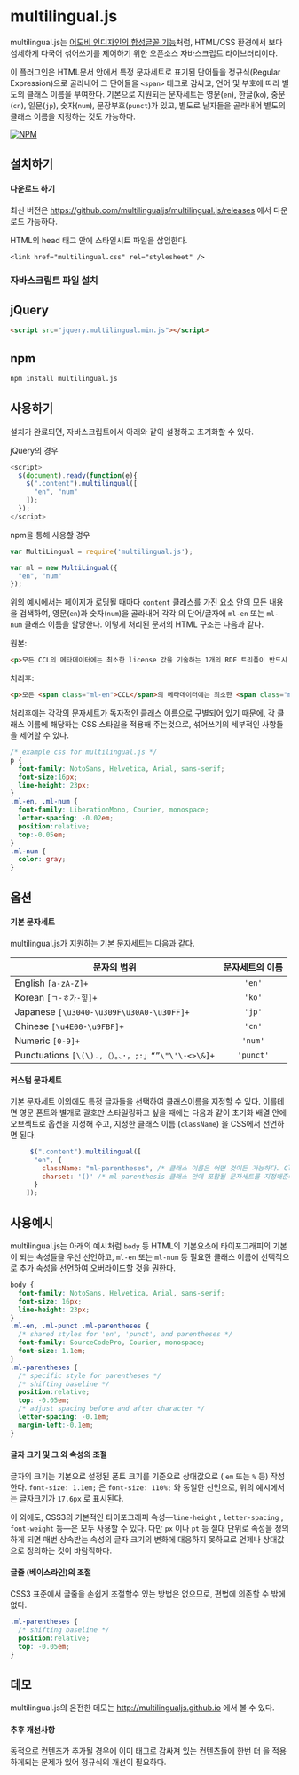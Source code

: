 # multilingual.js

multilingual.js는 [어도비 인디자인의 합성글꼴 기능](https://helpx.adobe.com/incopy/using/using-fonts.html#composite_fonts)처럼, HTML/CSS 환경에서 보다 섬세하게 다국어 섞어쓰기를 제어하기 위한 오픈소스 자바스크립트 라이브러리이다.

이 플러그인은 HTML문서 안에서 특정 문자세트로 표기된 단어들을 정규식(Regular Expression)으로 골라내어 그 단어들을  `<span>` 태그로 감싸고, 언어 및 부호에 따라 별도의 클래스 이름을 부여한다. 기본으로 지원되는 문자세트는 영문(`en`), 한글(`ko`), 중문(`cn`), 일문(`jp`), 숫자(`num`), 문장부호(`punct`)가 있고, 별도로 낱자들을 골라내어 별도의 클래스 이름을 지정하는 것도 가능하다.

[![NPM](https://nodei.co/npm/multilingual.js.png?downloads=true)](https://nodei.co/npm/multilingual.js/)


## 설치하기

#### 다운로드 하기
최신 버전은 https://github.com/multilingualjs/multilingual.js/releases 에서 다운로드 가능하다.

HTML의 head 태그 안에 스타일시트 파일을 삽입한다.

    <link href="multilingual.css" rel="stylesheet" />

### 자바스크립트 파일 설치

## jQuery
```HTML
<script src="jquery.multilingual.min.js"></script>
```

## npm
```HTML
npm install multilingual.js
```


## 사용하기

설치가 완료되면, 자바스크립트에서 아래와 같이 설정하고 초기화할 수 있다.

jQuery의 경우
```javascript
<script>
  $(document).ready(function(e){
    $(".content").multilingual([
      "en", "num"
    ]);
  });
</script>
```

npm을 통해 사용할 경우 
```javascript
var MultiLingual = require('multilingual.js');

var ml = new MultiLingual({
  "en", "num"
});
```

위의 예시에서는 페이지가 로딩될 때마다 `content` 클래스를 가진 요소 안의 모든 내용을 검색하여, 영문(`en`)과 숫자(`num`)을 골라내어 각각 의 단어/글자에 `ml-en` 또는  `ml-num` 클래스 이름을 할당한다. 이렇게 처리된 문서의 HTML 구조는 다음과 같다.

원본:
```HTML
<p>모든 CCL의 메타데이터에는 최소한 license 값을 기술하는 1개의 RDF 트리플이 반드시 포함됩니다.</p>
```

처리후:
```HTML
<p>모든 <span class="ml-en">CCL</span>의 메타데이터에는 최소한 <span class="ml-en">license</span> 값을 기술하는 <span class="ml-num">1</span>개의 <span class="ml-en">RDF</span> 트리플이 반드시 포함됩니다.</p>
```
처리후에는 각각의 문자세트가 독자적인 클래스 이름으로 구별되어 있기 때문에, 각 클래스 이름에 해당하는 CSS 스타일을 적용해 주는것으로, 섞어쓰기의 세부적인 사항들을 제어할 수 있다.

```CSS
/* example css for multilingual.js */
p {
  font-family: NotoSans, Helvetica, Arial, sans-serif;
  font-size:16px;
  line-height: 23px;
}
.ml-en, .ml-num {
  font-family: LiberationMono, Courier, monospace;
  letter-spacing: -0.02em;
  position:relative;
  top:-0.05em;
}
.ml-num {
  color: gray;
}
```


## 옵션

#### 기본 문자세트
multilingual.js가 지원하는 기본 문자세트는 다음과 같다.

| 문자의 범위  | 문자세트의 이름 |
| ------------- |:-------------:|
| English `[a-zA-Z]+`                          | `'en'` |
| Korean `[ㄱ-ㅎ가-힣]+`                             | `'ko'` |
| Japanese `[\u3040-\u309F\u30A0-\u30FF]+`     | `'jp'` |
| Chinese `[\u4E00-\u9FBF]+`                   | `'cn'` |
| Numeric `[0-9]+`                             | `'num'` |
| Punctuations `[\(\).,（）。、·，;:」“”\"\'\-<>\&]+`     | `'punct'` |

#### 커스텀 문자세트
기본 문자세트 이외에도 특정 글자들을 선택하여 클래스이름을 지정할 수 있다. 이를테면 영문 폰트와 별개로 괄호만 스타일링하고 싶을 때에는 다음과 같이 초기화 배열 안에 오브젝트로 옵션을 지정해 주고, 지정한 클래스 이름 (`className`) 을 CSS에서 선언하면 된다.

```javascript
     $(".content").multilingual([
      "en", {
        className: "ml-parentheses", /* 클래스 이름은 어떤 것이든 가능하다. Class name can be anything */
        charset: '()' /* ml-parenthesis 클래스 안에 포함될 문자세트를 지정해준다. characters to be selected, within '' */
      }
    ]);
```

## 사용예시

 multilingual.js는 아래의 예시처럼  `body` 등 HTML의 기본요소에 타이포그래피의 기본이 되는 속성들을 우선 선언하고, `ml-en` 또는 `ml-num` 등 필요한 클래스 이름에 선택적으로 추가 속성을 선언하여 오버라이드할 것을 권한다.

```CSS
body {
  font-family: NotoSans, Helvetica, Arial, sans-serif;
  font-size: 16px;
  line-height: 23px;
}
.ml-en, .ml-punct .ml-parentheses {
  /* shared styles for 'en', 'punct', and parentheses */
  font-family: SourceCodePro, Courier, monospace;
  font-size: 1.1em;
}
.ml-parentheses {
  /* specific style for parentheses */
  /* shifting baseline */
  position:relative;
  top: -0.05em;
  /* adjust spacing before and after character */
  letter-spacing: -0.1em;
  margin-left:-0.1em;
}
```

#### 글자 크기 및 그 외 속성의 조절
글자의 크기는 기본으로 설정된 폰트 크기를 기준으로 상대값으로 ( `em`  또는 `%` 등) 작성한다. `font-size: 1.1em;` 은 `font-size: 110%;` 와 동일한 선언으로, 위의 예시에서는 글자크기가 `17.6px` 로 표시된다.

이 외에도, CSS3의 기본적인 타이포그래피 속성—`line-height` , `letter-spacing` , `font-weight` 등—은 모두 사용할 수 있다. 다만 `px` 이나 `pt` 등 절대 단위로 속성을 정의하게 되면 매번 상속받는 속성의 글자 크기의 변화에 대응하지 못하므로 언제나 상대값으로 정의하는 것이 바람직하다.

#### 글줄 (베이스라인)의 조절 ###
CSS3 표준에서 글줄을 손쉽게 조절할수 있는 방법은 없으므로, 편법에 의존할 수 밖에 없다.

```CSS
.ml-parentheses {
  /* shifting baseline */
  position:relative;
  top: -0.05em;
}
```

## 데모

multilingual.js의 온전한 데모는 http://multilingualjs.github.io 에서 볼 수 있다.


#### 추후 개선사항

동적으로 컨텐츠가 추가될 경우에 이미 <span>태그로 감싸져 있는 컨텐츠들에 한번 더 <span>을  적용하게되는 문제가 있어 정규식의 개선이 필요하다.
